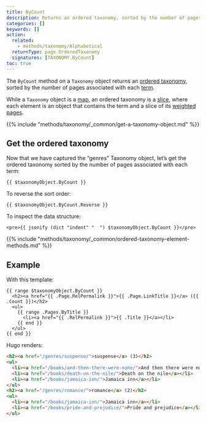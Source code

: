 ```yaml
---
title: ByCount
description: Returns an ordered taxonomy, sorted by the number of pages associated with each term.
categories: []
keywords: []
action:
  related:
    - methods/taxonomy/Alphabetical
  returnType: page.OrderedTaxonomy
  signatures: [TAXONOMY.ByCount]
toc: true
---
```


The `ByCount` method on a `Taxonomy` object returns an [ordered taxonomy], sorted by the number of pages associated with each [term].

While a `Taxonomy` object is a [map], an ordered taxonomy is a [slice], where each element is an object that contains the term and a slice of its [weighted pages].

{{% include "methods/taxonomy/_common/get-a-taxonomy-object.md" %}}

## Get the ordered taxonomy

Now that we have captured the “genres” Taxonomy object, let’s get the ordered taxonomy sorted by the number of pages associated with each term:

```go-html-template
{{ $taxonomyObject.ByCount }}
```

To reverse the sort order:

```go-html-template
{{ $taxonomyObject.ByCount.Reverse }}
```

To inspect the data structure:

```go-html-template
<pre>{{ jsonify (dict "indent" "  ") $taxonomyObject.ByCount }}</pre>
```

{{% include "methods/taxonomy/_common/ordered-taxonomy-element-methods.md" %}}

## Example

With this template:

```go-html-template
{{ range $taxonomyObject.ByCount }}
  <h2><a href="{{ .Page.RelPermalink }}">{{ .Page.LinkTitle }}</a> ({{ .Count }})</h2>
  <ul>
    {{ range .Pages.ByTitle }}
      <li><a href="{{ .RelPermalink }}">{{ .Title }}</a></li>
    {{ end }}
  </ul>
{{ end }}
```

Hugo renders:

```html
<h2><a href="/genres/suspense/">suspense</a> (3)</h2>
<ul>
  <li><a href="/books/and-then-there-were-none/">And then there were none</a></li>
  <li><a href="/books/death-on-the-nile/">Death on the nile</a></li>
  <li><a href="/books/jamaica-inn/">Jamaica inn</a></li>
</ul>
<h2><a href="/genres/romance/">romance</a> (2)</h2>
<ul>
  <li><a href="/books/jamaica-inn/">Jamaica inn</a></li>
  <li><a href="/books/pride-and-prejudice/">Pride and prejudice</a></li>
</ul>
```

[ordered taxonomy]: /getting-started/glossary/#ordered-taxonomy
[term]: /getting-started/glossary/#term
[map]: /getting-started/glossary/#map
[slice]: /getting-started/glossary/#slice
[term]: /getting-started/glossary/#term
[weighted pages]: /getting-started/glossary/#weighted-page
